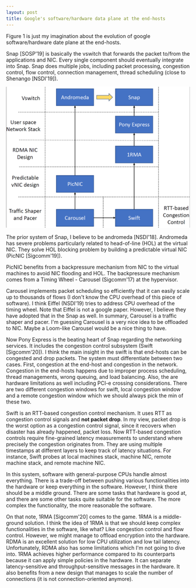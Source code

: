 ```yaml
---
layout: post
title: Google's software/hardware data plane at the end-hosts
---
```




Figure 1 is just my imagination about the evolution of google software/hardware
date plane at the end-hosts.

Snap [SOSP'19] is basically the vswitch that forwards the packet to/from the
applications and NIC. Every single component should eventually integrate into
Snap.  Snap does multiple jobs, including packet processing, congestion
control, flow control, connection management, thread scheduling (close to
Shenango [NSDI'19]).

![Figure 1](/images/posts/figure1.png)

The prior system of Snap, I believe to be andromeda [NSDI'18]. Andromeda has
severe problems particularly related to head-of-line (HOL) at the virtual NIC.
They solve HOL blocking problem by building a predictable virtual NIC (PicNIC
[Sigcomm'19]).

PicNIC benefits from a backpressure mechanism from NIC to the virtual machines
to avoid NIC flooding and HOL. The backpressure mechanism comes from a Timing
Wheel - Carousel (Sigcomm'17) at the hypervisor.

Carousel implements packet scheduling so efficiently that it can easily scale
up to thousands of flows (I don't know the CPU overhead of this piece of
software). I think Eiffel (NSDI'19) tries to address CPU overhead of the timing
wheel. Note that Eiffel is not a google paper. However, I believe they have
adopted that in the Snap as well. In summary, Carousel is a traffic shaper and
pacer. I'm guessing Carousel is a very nice idea to be offloaded to NIC. Maybe
a Loom-like Carousel would be a nice thing to have.

Now Pony Express is the beating heart of Snap regarding the networking
services. It includes the congestion control subsystem (Swift [Sigcomm'20]). I
think the main insight in the swift is that end-hosts can be congested and drop
packets. The system must differentiate between two cases. First, congestion at
the end-host and congestion in the network. Congestion in the end-hosts happens
due to improper process scheduling, thread managements, wrong queuing, and load
balancing. Also, the are hardware limitations as well including PCI-e crossing
considerations. There are two different congestion windows for swift, local
congestion window and a remote congestion window which we should always pick
the min of these two.

Swift is an RTT-based congestion control mechanism. It uses RTT as congestion
control signals and **not packet drop**. In my view, packet drop is the worst
option as a congestion control signal, since it recovers when disaster has
already happened, packet loss. Now RTT-based congestion controls require
fine-grained latency measurements to understand where precisely the congestion
originates from. They are using multiple timestamps at different layers to keep
track of latency situations. For instance, Swift probes at local machines
stack, machine NIC, remote machine stack, and remote machine NIC.

In this system, software with general-purpose CPUs handle almost everything.
There is a trade-off between pushing various functionalities into the hardware
or keep everything in the software. However, I think there should be a middle
ground. There are some tasks that hardware is good at, and there are some other
tasks quite suitable for the software. The more complex the functionality, the
more reasonable the software.

On that note, 1RMA [Sigcomm'20] comes to the game. 1RMA is a middle-ground
solution. I think the idea of 1RMA is that we should keep complex
functionalities in the software, like what? Like congestion control and flow
control. However, we might manage to offload encryption into the hardware. RDMA
is an excellent solution for low CPU utilization and low tail latency.
Unfortunately, RDMA also has some limitations which I'm not going to dive into.
1RMA achieves higher performance compared to its counterparts because it can
apply simple policies in the hardware. It can separate latency-sensitive and
throughput-sensitive messages in the hardware. It also benefits from a new
design that manages to scale the number of connections (it is not
connection-oriented anymore).











